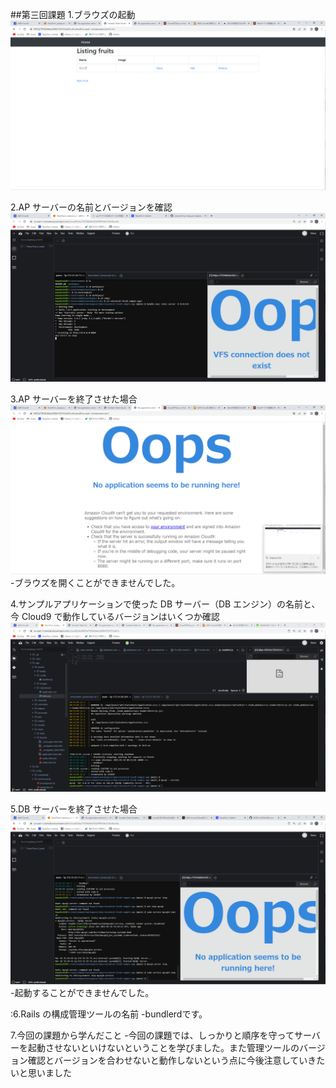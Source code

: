 ##第三回課題
1.ブラウズの起動
![1](1.png)

2.AP サーバーの名前とバージョンを確認
![2](2.png)

3.AP サーバーを終了させた場合
![3](3.png)
-ブラウズを開くことができませんでした。

4.サンプルアプリケーションで使った DB サーバー（DB エンジン）の名前と、今 Cloud9 で動作しているバージョンはいくつか確認
![4](4.png)

5.DB サーバーを終了させた場合
![5](5.png)
-起動することができませんでした。

:6.Rails の構成管理ツールの名前
-bundlerdです。

7.今回の課題から学んだこと
-今回の課題では、しっかりと順序を守ってサーバーを起動させないといけないということを学びました。また管理ツールのバージョン確認とバージョンを合わせないと動作しないという点に今後注意していきたいと思いました




